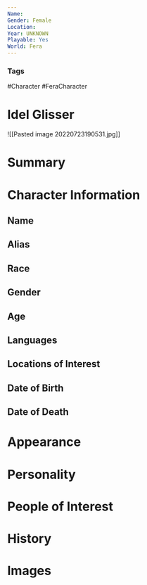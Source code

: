 ```yaml
---
Name: 
Gender: Female
Location: 
Year: UNKNOWN
Playable: Yes
World: Fera
---
```


### Tags
#Character #FeraCharacter 

# Idel Glisser

![[Pasted image 20220723190531.jpg]]
# Summary


# Character Information

## Name

## Alias

## Race

## Gender

## Age

## Languages

## Locations of Interest

## Date of Birth

## Date of Death

# Appearance

# Personality

# People of Interest

# History

# Images
